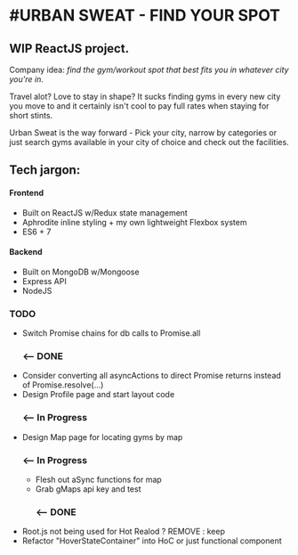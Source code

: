 <h1>#URBAN SWEAT - FIND YOUR SPOT</h1>

<h2>WIP ReactJS project.</h2>

Company idea: <i> find the gym/workout spot that best fits you in whatever city you're in.</i>

Travel alot? Love to stay in shape? It sucks finding gyms in every new city you move to and it certainly isn't cool to pay full rates when staying for short stints.

Urban Sweat is the way forward - Pick your city, narrow by categories or just search gyms available in your city of choice and check out the facilities.

<h2>Tech jargon:</h2>
<h4>Frontend</h4>
<ul>
  <li>Built on ReactJS w/Redux state management</li>
  <li>Aphrodite inline styling + my own lightweight Flexbox system</li>
  <li>ES6 + 7</li>
</ul>
<h4>Backend</h4>
<ul>
  <li>Built on MongoDB w/Mongoose</li>
  <li>Express API</li>
  <li>NodeJS</li>
</ul>


<h3> TODO </h3>
<ul>
<li><span>Switch Promise chains for db calls to Promise.all <h3><-- DONE</h3></span></li>
<li>Consider converting all asyncActions to direct Promise returns instead of Promise.resolve(...)</li>
<li>Design Profile page and start layout code</li><h3><-- In Progress</h3>
<li>Design Map page for locating gyms by map</li><h3><-- In Progress</h3>
  <ul>
    <li>Flesh out aSync functions for map</li>
    <li>Grab gMaps api key and test</li><h3><-- DONE</h3>
  </ul>
  <li>Root.js not being used for Hot Realod ? REMOVE : keep </li>  
  <li>Refactor "HoverStateContainer" into HoC or just functional component</li>  
</ul>
